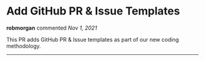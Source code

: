 # Add GitHub PR & Issue Templates

**robmorgan** commented *Nov 1, 2021*

This PR adds GitHub PR & Issue templates as part of our new coding methodology.
<br />
***


